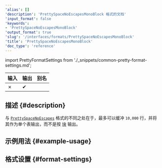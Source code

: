 ```yaml
---
'alias': []
'description': 'PrettySpaceNoEscapesMonoBlock 格式的文档'
'input_format': false
'keywords':
- 'PrettySpaceNoEscapesMonoBlock'
'output_format': true
'slug': '/interfaces/formats/PrettySpaceNoEscapesMonoBlock'
'title': 'PrettySpaceNoEscapesMonoBlock'
'doc_type': 'reference'
---
```


import PrettyFormatSettings from './_snippets/common-pretty-format-settings.md';

| 输入 | 输出  | 别名 |
|-------|---------|-------|
| ✗     | ✔       |       |

## 描述 {#description}

与 [`PrettySpaceNoEscapes`](./PrettySpaceNoEscapes.md) 格式的不同之处在于，最多可以缓冲 `10,000` 行，并将其作为单个表输出，而不是按 [块](/development/architecture#block) 输出。

## 示例用法 {#example-usage}

## 格式设置 {#format-settings}

<PrettyFormatSettings/>
